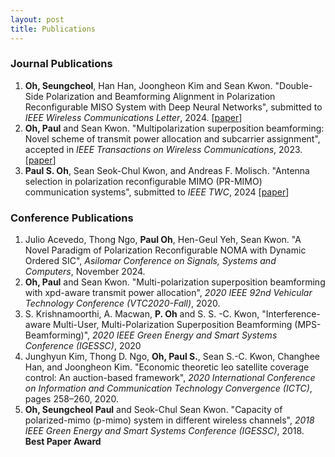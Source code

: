 ```yaml
---
layout: post
title: Publications
---
```


### Journal Publications
1. **Oh, Seungcheol**, Han Han, Joongheon Kim and Sean Kwon. "Double-Side Polarization and Beamforming Alignment in Polarization Reconfigurable MISO System with Deep Neural Networks", submitted to *IEEE Wireless Communications Letter*, 2024. [[paper](https://arxiv.org/abs/2409.20065)]
2. **Oh, Paul** and Sean Kwon. "Multipolarization superposition beamforming: Novel scheme of transmit power allocation and subcarrier assignment", accepted in *IEEE Transactions on Wireless Communications*, 2023. [[paper](https://arxiv.org/abs/2404.02757)]
3. **Paul S. Oh**, Sean Seok-Chul Kwon, and Andreas F. Molisch. "Antenna selection in polarization reconfigurable MIMO (PR-MIMO) communication systems", submitted to *IEEE TWC*, 2024 [[paper](https://arxiv.org/abs/2112.00931)]

### Conference Publications
1. Julio Acevedo, Thong Ngo, **Paul Oh**, Hen-Geul Yeh, Sean Kwon. "A Novel Paradigm of Polarization Reconfigurable NOMA with Dynamic Ordered SIC", *Asilomar Conference on Signals, Systems and Computers*, November 2024.
2. **Oh, Paul** and Sean Kwon. "Multi-polarization superposition beamforming with xpd-aware transmit power allocation", *2020 IEEE 92nd Vehicular Technology Conference (VTC2020-Fall)*, 2020.
3. S. Krishnamoorthi, A. Macwan, **P. Oh** and S. S. -C. Kwon, "Interference-aware Multi-User, Multi-Polarization Superposition Beamforming (MPS-Beamforming)", *2020 IEEE Green Energy and Smart Systems Conference (IGESSC)*, 2020
4. Junghyun Kim, Thong D. Ngo, **Oh, Paul S.**, Sean S.-C. Kwon, Changhee Han, and Joongheon Kim. "Economic theoretic leo satellite coverage control: An auction-based framework", *2020 International Conference on Information and Communication Technology Convergence (ICTC)*, pages 258–260, 2020.
5. **Oh, Seungcheol Paul** and Seok-Chul Sean Kwon. "Capacity of polarized-mimo (p-mimo) system in different wireless channels", *2018 IEEE Green Energy and Smart Systems Conference (IGESSC)*, 2018. **Best Paper Award**
